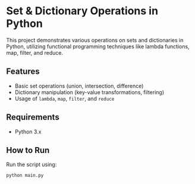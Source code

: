 # Set & Dictionary Operations in Python

This project demonstrates various operations on sets and dictionaries in Python, utilizing functional programming techniques like lambda functions, map, filter, and reduce.

## Features
- Basic set operations (union, intersection, difference)
- Dictionary manipulation (key-value transformations, filtering)
- Usage of `lambda`, `map`, `filter`, and `reduce`

## Requirements
- Python 3.x

## How to Run
Run the script using:
```bash
python main.py
```
